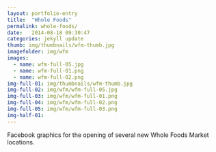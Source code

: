 ```yaml
---
layout: portfolio-entry
title:  "Whole Foods"
permalink: whole-foods/
date:   2014-08-18 09:30:47
categories: jekyll update
thumb: img/thumbnails/wfm-thumb.jpg
imagefolder: img/wfm
images:
  - name: wfm-full-05.jpg
  - name: wfm-full-01.png
  - name: wfm-full-02.png
img-full-01: img/thumbnails/wfm-thumb.jpg
img-full-02: img/wfm/wfm-full-05.jpg
img-full-03: img/wfm/wfm-full-01.png
img-full-04: img/wfm/wfm-full-02.png
img-full-05: img/wfm/wfm-full-03.png
img-half-01:
---
```


Facebook graphics for the opening of several new Whole Foods Market locations.


[jekyll-gh]: https://github.com/jekyll/jekyll
[jekyll]:    http://jekyllrb.com
